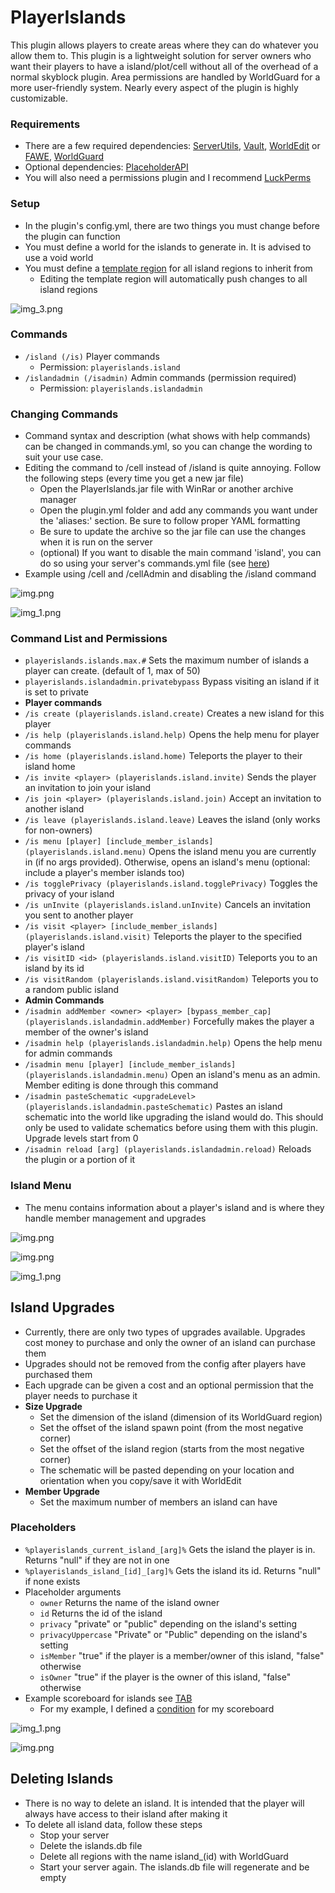 # PlayerIslands

This plugin allows players to create areas where they can do whatever you allow them to. This plugin is a lightweight solution for server owners who want their players to have a island/plot/cell without all of the overhead of a normal skyblock plugin. Area permissions are handled by WorldGuard for a more user-friendly system. Nearly every aspect of the plugin is highly customizable.

### Requirements
- There are a few required dependencies: [ServerUtils](https://www.spigotmc.org/resources/serverutils.106515/), [Vault](https://www.spigotmc.org/resources/vault.34315/), [WorldEdit](https://dev.bukkit.org/projects/worldedit) or [FAWE](https://www.spigotmc.org/resources/fastasyncworldedit.13932/), [WorldGuard](https://dev.bukkit.org/projects/worldguard)
- Optional dependencies: [PlaceholderAPI](https://www.spigotmc.org/resources/placeholderapi.6245/)
- You will also need a permissions plugin and I recommend [LuckPerms](https://luckperms.net/)

### Setup
- In the plugin's config.yml, there are two things you must change before the plugin can function
- You must define a world for the islands to generate in. It is advised to use a void world
- You must define a [template region](https://worldguard.enginehub.org/en/latest/regions/priorities/#template-regions) for all island regions to inherit from
  - Editing the template region will automatically push changes to all island regions
  
![img_3.png](images/setup.png)

### Commands
- ```/island (/is)``` Player commands
  - Permission: ```playerislands.island```
- ```/islandadmin (/isadmin)``` Admin commands (permission required)
  - Permission: ```playerislands.islandadmin```

### Changing Commands
- Command syntax and description (what shows with help commands) can be changed in commands.yml, so you can change the wording to suit your use case.
- Editing the command to /cell instead of /island is quite annoying. Follow the following steps (every time you get a new jar file)
  - Open the PlayerIslands.jar file with WinRar or another archive manager
  - Open the plugin.yml folder and add any commands you want under the 'aliases:' section. Be sure to follow proper YAML formatting
  - Be sure to update the archive so the jar file can use the changes when it is run on the server
  - (optional) If you want to disable the main command 'island', you can do so using your server's commands.yml file (see [here](https://bukkit.fandom.com/wiki/Commands.yml))
- Example using /cell and /cellAdmin and disabling the /island command

![img.png](images/plugin_yml.png) 

![img_1.png](images/commands_yml.png)

### Command List and Permissions
- ```playerislands.islands.max.#``` Sets the maximum number of islands a player can create. (default of 1, max of 50)
- ```playerislands.islandadmin.privatebypass``` Bypass visiting an island if it is set to private
- **Player commands**
- ```/is create (playerislands.island.create)``` Creates a new island for this player
- ```/is help (playerislands.island.help)``` Opens the help menu for player commands
- ```/is home (playerislands.island.home)``` Teleports the player to their island home
- ```/is invite <player> (playerislands.island.invite)``` Sends the player an invitation to join your island
- ```/is join <player> (playerislands.island.join)``` Accept an invitation to another island
- ```/is leave (playerislands.island.leave)``` Leaves the island (only works for non-owners)
- ```/is menu [player] [include_member_islands] (playerislands.island.menu)``` Opens the island menu you are currently in (if no args provided). Otherwise, opens an island's menu (optional: include a player's member islands too)
- ```/is togglePrivacy (playerislands.island.togglePrivacy)``` Toggles the privacy of your island
- ```/is unInvite (playerislands.island.unInvite)``` Cancels an invitation you sent to another player
- ```/is visit <player> [include_member_islands] (playerislands.island.visit)``` Teleports the player to the specified player's island
- ```/is visitID <id> (playerislands.island.visitID)``` Teleports you to an island by its id
- ```/is visitRandom (playerislands.island.visitRandom)``` Teleports you to a random public island
- **Admin Commands**
- ```/isadmin addMember <owner> <player> [bypass_member_cap] (playerislands.islandadmin.addMember)``` Forcefully makes the player a member of the owner's island
- ```/isadmin help (playerislands.islandadmin.help)``` Opens the help menu for admin commands
- ```/isadmin menu [player] [include_member_islands] (playerislands.islandadmin.menu)``` Open an island's menu as an admin. Member editing is done through this command
- ```/isadmin pasteSchematic <upgradeLevel> (playerislands.islandadmin.pasteSchematic)``` Pastes an island schematic into the world like upgrading the island would do. This should only be used to validate schematics before using them with this plugin. Upgrade levels start from 0
- ```/isadmin reload [arg] (playerislands.islandadmin.reload)``` Reloads the plugin or a portion of it

### Island Menu
- The menu contains information about a player's island and is where they handle member management and upgrades

![img.png](images/island_menu.png)

![img.png](images/member_list.png)

![img_1.png](images/upgrades.png)

## Island Upgrades
- Currently, there are only two types of upgrades available. Upgrades cost money to purchase and only the owner of an island can purchase them
- Upgrades should not be removed from the config after players have purchased them
- Each upgrade can be given a cost and an optional permission that the player needs to purchase it
- **Size Upgrade**
  - Set the dimension of the island (dimension of its WorldGuard region)
  - Set the offset of the island spawn point (from the most negative corner)
  - Set the offset of the island region (starts from the most negative corner)
  - The schematic will be pasted depending on your location and orientation when you copy/save it with WorldEdit
- **Member Upgrade**
  - Set the maximum number of members an island can have

### Placeholders
- ```%playerislands_current_island_[arg]%``` Gets the island the player is in. Returns "null" if they are not in one
- ```%playerislands_island_[id]_[arg]%``` Gets the island its id. Returns "null" if none exists
- Placeholder arguments
  - ```owner``` Returns the name of the island owner
  - ```id``` Returns the id of the island
  - ```privacy``` "private" or "public" depending on the island's setting
  - ```privacyUppercase``` "Private" or "Public" depending on the island's setting
  - ```isMember``` "true" if the player is a member/owner of this island, "false" otherwise
  - ```isOwner``` "true" if the player is the owner of this island, "false" otherwise
- Example scoreboard for islands see [TAB](https://github.com/NEZNAMY/TAB/wiki/Feature-guide:-Scoreboard)
  - For my example, I defined a [condition](https://github.com/NEZNAMY/TAB/wiki/Feature-guide:-Conditional-placeholders#condition-types) for my scoreboard
  
![img_1.png](images/scoreboard_example.png)

![img.png](images/condition_example.png)
## Deleting Islands
- There is no way to delete an island. It is intended that the player will always have access to their island after making it
- To delete all island data, follow these steps
  - Stop your server
  - Delete the islands.db file
  - Delete all regions with the name island_(id) with WorldGuard
  - Start your server again. The islands.db file will regenerate and be empty
